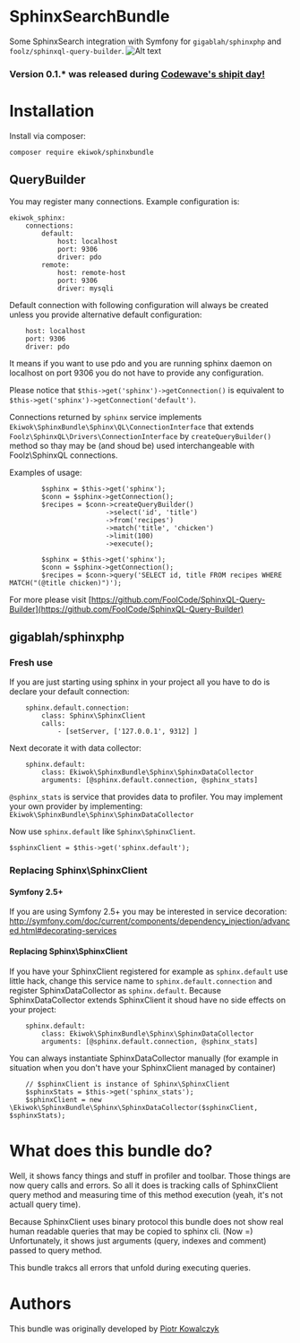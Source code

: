 # SphinxSearchBundle
Some SphinxSearch integration with Symfony for `gigablah/sphinxphp` and `foolz/sphinxql-query-builder`.
![Alt text](/doc/images/profiler_error.png?raw=true "Profiler with last error")


### Version 0.1.* was released during [Codewave's shipit day!](http://codewave.eu/pl/shipit-days.html)

# Installation
Install via composer:

` composer require ekiwok/sphinxbundle `

## QueryBuilder

You may register many connections. Example configuration is:

```
ekiwok_sphinx:
    connections:
        default:
            host: localhost
            port: 9306
            driver: pdo
        remote:
            host: remote-host
            port: 9306
            driver: mysqli
```

Default connection with following configuration will always be created unless you provide alternative default configuration:

```
    host: localhost
    port: 9306
    driver: pdo
```

It means if you want to use pdo and you are running sphinx daemon on localhost on port 9306 you do not have to provide any configuration.

Please notice that `$this->get('sphinx')->getConnection()` is equivalent to `$this->get('sphinx')->getConnection('default')`.

Connections returned by `sphinx` service implements `Ekiwok\SphinxBundle\Sphinx\QL\ConnectionInterface` that extends `Foolz\SphinxQL\Drivers\ConnectionInterface` by `createQueryBuilder()` method so thay may be (and shoud be) used interchangeable with Foolz\SphinxQL connections.

Examples of usage:

```
        $sphinx = $this->get('sphinx');
        $conn = $sphinx->getConnection();
        $recipes = $conn->createQueryBuilder()
                        ->select('id', 'title')
                        ->from('recipes')
                        ->match('title', 'chicken')
                        ->limit(100)
                        ->execute();
```

```
        $sphinx = $this->get('sphinx');
        $conn = $sphinx->getConnection();
        $recipes = $conn->query('SELECT id, title FROM recipes WHERE MATCH("(@title chicken)")');
```

For more please visit [https://github.com/FoolCode/SphinxQL-Query-Builder](https://github.com/FoolCode/SphinxQL-Query-Builder)

## gigablah/sphinxphp

### Fresh use
If you are just starting using sphinx in your project all you have to do is declare your default connection:

```
    sphinx.default.connection:
        class: Sphinx\SphinxClient
        calls: 
            - [setServer, ['127.0.0.1', 9312] ]
```

Next decorate it with data collector:

```
    sphinx.default:
        class: Ekiwok\SphinxBundle\Sphinx\SphinxDataCollector
        arguments: [@sphinx.default.connection, @sphinx_stats]
```

`@sphinx_stats` is service that provides data to profiler. You may implement your own provider by implementing: `Ekiwok\SphinxBundle\Sphinx\SphinxDataCollector`

Now use `sphinx.default` like `Sphinx\SphinxClient`.

` $sphinxClient = $this->get('sphinx.default'); `

### Replacing Sphinx\SphinxClient

#### Symfony 2.5+

If you are using Symfony 2.5+ you may be interested in service decoration: http://symfony.com/doc/current/components/dependency_injection/advanced.html#decorating-services

#### Replacing Sphinx\SphinxClient

If you have your SphinxClient registered for example as `sphinx.default` use little hack, change this service name to `sphinx.default.connection`
and register SphinxDataCollector as `sphinx.default`. Because SphinxDataCollector extends SphinxClient it shoud have no side effects on your project:

```
    sphinx.default:
        class: Ekiwok\SphinxBundle\Sphinx\SphinxDataCollector
        arguments: [@sphinx.default.connection, @sphinx_stats]
```

You can always instantiate SphinxDataCollector manually (for example in situation when you don't have your SphinxClient managed by container)

```
    // $sphinxClient is instance of Sphinx\SphinxClient
    $sphinxStats = $this->get('sphinx_stats');
    $sphinxClient = new \Ekiwok\SphinxBundle\Sphinx\SphinxDataCollector($sphinxClient, $sphinxStats);
```

# What does this bundle do?

Well, it shows fancy things and stuff in profiler and toolbar. Those things are now query calls and errors. So all it does is tracking calls of SphinxClient query method and measuring time of this method execution (yeah, it's not actuall query time).

Because SphinxClient uses binary protocol this bundle does not show real human readable queries that may be copied to sphinx cli. (Now =) Unfortunately, it shows just arguments (query, indexes and comment) passed to query method.

This bundle trakcs all errors that unfold during executing queries.

# Authors
This bundle was originally developed by [Piotr Kowalczyk](https://github.com/ekiwok) 

